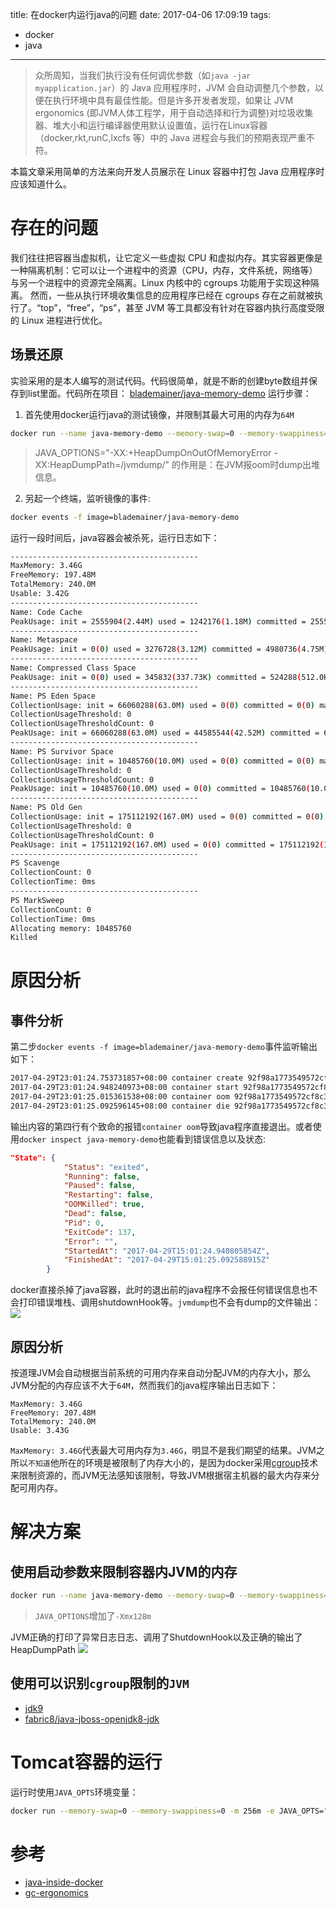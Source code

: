 title: 在docker内运行java的问题
date: 2017-04-06 17:09:19
tags: 
 - docker
 - java
---
> 众所周知，当我们执行没有任何调优参数（如`java -jar myapplication.jar`）的 Java 应用程序时，JVM 会自动调整几个参数，以便在执行环境中具有最佳性能。但是许多开发者发现，如果让 JVM ergonomics (即JVM人体工程学，用于自动选择和行为调整)对垃圾收集器、堆大小和运行编译器使用默认设置值，运行在Linux容器（docker,rkt,runC,lxcfs 等）中的 Java 进程会与我们的预期表现严重不符。

本篇文章采用简单的方法来向开发人员展示在 Linux 容器中打包 Java 应用程序时应该知道什么。

<!--more-->

# 存在的问题
我们往往把容器当虚拟机，让它定义一些虚拟 CPU 和虚拟内存。其实容器更像是一种隔离机制：它可以让一个进程中的资源（CPU，内存，文件系统，网络等）与另一个进程中的资源完全隔离。Linux 内核中的 cgroups 功能用于实现这种隔离。
然而，一些从执行环境收集信息的应用程序已经在 cgroups 存在之前就被执行了。“top”，“free”，“ps”，甚至 JVM 等工具都没有针对在容器内执行高度受限的 Linux 进程进行优化。
## 场景还原
实验采用的是本人编写的测试代码。代码很简单，就是不断的创建byte数组并保存到list里面。代码所在项目：
[blademainer/java-memory-demo](https://github.com/blademainer/java-memory-demo)
运行步骤：
1. 首先使用docker运行java的测试镜像，并限制其最大可用的内存为`64M`
```bash
docker run --name java-memory-demo --memory-swap=0 --memory-swappiness=0 -m 64m -e JAVA_OPTIONS="-XX:+HeapDumpOnOutOfMemoryError -XX:HeapDumpPath=/jvmdump/" -v `pwd`/jvmdump:/jvmdump -d blademainer/java-memory-demo
```
> JAVA_OPTIONS="-XX:+HeapDumpOnOutOfMemoryError -XX:HeapDumpPath=/jvmdump/" 的作用是：在JVM报oom时dump出堆信息。

2. 另起一个终端，监听镜像的事件:
```bash
docker events -f image=blademainer/java-memory-demo
```

运行一段时间后，java容器会被杀死，运行日志如下：
```bash
------------------------------------------
MaxMemory: 3.46G
FreeMemory: 197.48M
TotalMemory: 240.0M
Usable: 3.42G
------------------------------------------
Name: Code Cache
PeakUsage: init = 2555904(2.44M) used = 1242176(1.18M) committed = 2555904(2.44M) max = 251658240(240.0M)
------------------------------------------
Name: Metaspace
PeakUsage: init = 0(0) used = 3276728(3.12M) committed = 4980736(4.75M) max = -1(-1)
------------------------------------------
Name: Compressed Class Space
PeakUsage: init = 0(0) used = 345832(337.73K) committed = 524288(512.0K) max = 1073741824(1.0G)
------------------------------------------
Name: PS Eden Space
CollectionUsage: init = 66060288(63.0M) used = 0(0) committed = 0(0) max = 1371537408(1.28G)
CollectionUsageThreshold: 0
CollectionUsageThresholdCount: 0
PeakUsage: init = 66060288(63.0M) used = 44585544(42.52M) committed = 66060288(63.0M) max = 1371537408(1.28G)
------------------------------------------
Name: PS Survivor Space
CollectionUsage: init = 10485760(10.0M) used = 0(0) committed = 0(0) max = 10485760(10.0M)
CollectionUsageThreshold: 0
CollectionUsageThresholdCount: 0
PeakUsage: init = 10485760(10.0M) used = 0(0) committed = 10485760(10.0M) max = 10485760(10.0M)
------------------------------------------
Name: PS Old Gen
CollectionUsage: init = 175112192(167.0M) used = 0(0) committed = 0(0) max = 2785017856(2.59G)
CollectionUsageThreshold: 0
CollectionUsageThresholdCount: 0
PeakUsage: init = 175112192(167.0M) used = 0(0) committed = 175112192(167.0M) max = 2785017856(2.59G)
------------------------------------------
PS Scavenge
CollectionCount: 0
CollectionTime: 0ms
------------------------------------------
PS MarkSweep
CollectionCount: 0
CollectionTime: 0ms
Allocating memory: 10485760
Killed
```
# 原因分析
## 事件分析
第二步`docker events -f image=blademainer/java-memory-demo`事件监听输出如下：
```bash
2017-04-29T23:01:24.753731857+08:00 container create 92f98a1773549572cf8c3435350a6d1a885196884e957b35b5e1fa572e617a3b (image=blademainer/java-memory-demo, name=java-memory-demo)
2017-04-29T23:01:24.948240973+08:00 container start 92f98a1773549572cf8c3435350a6d1a885196884e957b35b5e1fa572e617a3b (image=blademainer/java-memory-demo, name=java-memory-demo)
2017-04-29T23:01:25.015361538+08:00 container oom 92f98a1773549572cf8c3435350a6d1a885196884e957b35b5e1fa572e617a3b (image=blademainer/java-memory-demo, name=java-memory-demo)
2017-04-29T23:01:25.092596145+08:00 container die 92f98a1773549572cf8c3435350a6d1a885196884e957b35b5e1fa572e617a3b (exitCode=137, image=blademainer/java-memory-demo, name=java-memory-demo)
```
输出内容的第四行有个致命的报错`container oom`导致java程序直接退出。或者使用`docker inspect java-memory-demo`也能看到错误信息以及状态:
```json
"State": {
            "Status": "exited",
            "Running": false,
            "Paused": false,
            "Restarting": false,
            "OOMKilled": true,
            "Dead": false,
            "Pid": 0,
            "ExitCode": 137,
            "Error": "",
            "StartedAt": "2017-04-29T15:01:24.940805854Z",
            "FinishedAt": "2017-04-29T15:01:25.092588915Z"
        }
```
docker直接杀掉了java容器，此时的退出前的java程序不会报任何错误信息也不会打印错误堆栈、调用shutdownHook等。`jvmdump`也不会有dump的文件输出：
![](/images/post/run-java-in-docker-1.png)

## 原因分析
按道理JVM会自动根据当前系统的可用内存来自动分配JVM的内存大小，那么JVM分配的内存应该不大于`64M`，然而我们的java程序输出日志如下：
```
MaxMemory: 3.46G
FreeMemory: 207.48M
TotalMemory: 240.0M
Usable: 3.43G
```
`MaxMemory: 3.46G`代表最大可用内存为`3.46G`，明显不是我们期望的结果。JVM之所以`不知道`他所在的环境是被限制了内存大小的，是因为docker采用[cgroup](http://www.infoq.com/cn/articles/docker-kernel-knowledge-cgroups-resource-isolation)技术来限制资源的，而JVM无法感知该限制，导致JVM根据宿主机器的最大内存来分配可用内存。

# 解决方案
## 使用启动参数来限制容器内JVM的内存
```bash
docker run --name java-memory-demo --memory-swap=0 --memory-swappiness=0 -m 256m -e JAVA_OPTIONS="-Xmx128m -XX:+HeapDumpOnOutOfMemoryError -XX:HeapDumpPath=/jvmdump/" -v `pwd`/jvmdump:/jvmdump -d blademainer/java-memory-demo
```
> `JAVA_OPTIONS`增加了`-Xmx128m`

JVM正确的打印了异常日志日志、调用了ShutdownHook以及正确的输出了HeapDumpPath
![](/images/post/run-java-in-docker-2.png)

## 使用可以识别`cgroup`限制的`JVM`
- [jdk9](http://hg.openjdk.java.net/jdk9/jdk9/hotspot/rev/5f1d1df0ea49)
- [fabric8/java-jboss-openjdk8-jdk](https://hub.docker.com/r/fabric8/java-jboss-openjdk8-jdk/)

# Tomcat容器的运行
运行时使用`JAVA_OPTS`环境变量：
```bash
docker run --memory-swap=0 --memory-swappiness=0 -m 256m -e JAVA_OPTS="-Xmx128m -XX:+HeapDumpOnOutOfMemoryError -XX:HeapDumpPath=/jvmdump/" -v `pwd`/jvmdump:/jvmdump tomcat
```


# 参考
- [java-inside-docker](https://developers.redhat.com/blog/2017/03/14/java-inside-docker/)
- [gc-ergonomics](http://docs.oracle.com/javase/1.5.0/docs/guide/vm/gc-ergonomics.html)
